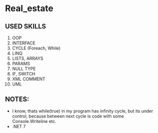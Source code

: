   # Real_estate
USED SKILLS
-------------
1) OOP
2) INTERFACE
3) CYCLE (Foreach, While)
4) LINQ
5) LISTS, ARRAYS
6) PARAMS
7) NULL TYPE
8) IF, SWITCH
9) XML COMMENT
10) UML

NOTES:
-------------
* I know, thats while(true) in my program has infinity cycle, but its under control, because between next cycle is code with some Console.Writeline etc.
* .NET 7

